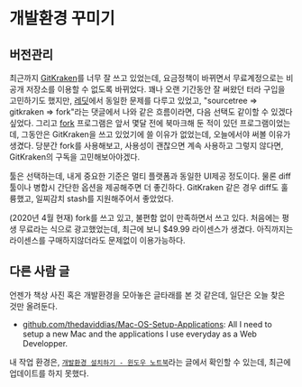 # 개발환경 꾸미기

## 버전관리

최근까지 [GitKraken](https://www.gitkraken.com/)를 너무 잘 쓰고 있었는데, 요금정책이 바뀌면서 무료계정으로는 비공개 저장소를 이용할 수 없도록 바뀌었다. 꽤나 오랜 기간동안 잘 써왔던 터라 구입을 고민하기도 했지만, [레딧](https://www.reddit.com/r/git/comments/d5cbsy/so_suddenly_git_kraken_wont_open_private/)에서 동일한 문제를 다루고 있었고, "sourcetree => gitkraken => fork"라는 댓글에서 나와 같은 흐름이라면, 다음 선택도 같이할 수 있겠다 싶었다. 그리고 [fork](https://git-fork.com/) 프로그램은 앞서 몇달 전에 북마크해 둔 적이 있던 프로그램이었는데, 그동안은 GitKraken을 쓰고 있었기에 쓸 이유가 없었는데, 오늘에서야 써볼 이유가 생겼다. 당분간 fork를 사용해보고, 사용성이 괜찮으면 계속 사용하고 그렇지 않다면, GitKraken의 구독을 고민해보아야겠다.

툴은 선택하는데, 내게 중요한 기준은 멀티 플랫폼과 동일한 UI제공 정도이다. 물론 diff툴이나 병합시 간단한 옵션을 제공해주면 더 좋긴하다. GitKraken 같은 경우 diff도 훌륭했고, 일찌감치 stash를 지원해주어서 좋았었다.

(2020년 4월 현재) fork를 쓰고 있고, 불편함 없이 만족하면서 쓰고 있다. 처음에는 평생 무료라는 식으로 광고했었는데, 최근에 보니 $49.99 라이센스가 생겼다. 아직까지는 라이센스를 구매하지않더라도 문제없이 이용가능하다.

## 다른 사람 글

언젠가 책상 사진 혹은 개발환경을 모아놓은 글타래를 본 것 같은데, 일단은 오늘 찾은 것만 올려둔다.

* [github.com/thedaviddias/Mac-OS-Setup-Applications](https://github.com/thedaviddias/Mac-OS-Setup-Applications): All I need to setup a new Mac and the applications I use everyday as a Web Developper.

내 작업 환경은, [`개발환경 설치하기 - 윈도우 노트북`](./my-dev-env-m5510.md)라는 글에서 확인할 수 있는데, 최근에 업데이트를 하지 못했다.
